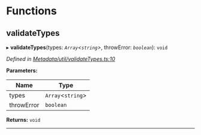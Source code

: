 

# Functions

<a id="validatetypes"></a>

##  validateTypes

▸ **validateTypes**(types: *`Array`<`string`>*, throwError: *`boolean`*): `void`

*Defined in [Metadata/util/validateTypes.ts:10](https://github.com/polkadot-js/api/blob/f8bd74e/packages/types/src/Metadata/util/validateTypes.ts#L10)*

**Parameters:**

| Name | Type |
| ------ | ------ |
| types | `Array`<`string`> |
| throwError | `boolean` |

**Returns:** `void`

___

